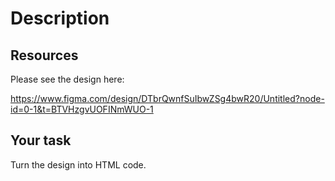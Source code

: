 # Description

## Resources

Please see the design here:

https://www.figma.com/design/DTbrQwnfSuIbwZSg4bwR20/Untitled?node-id=0-1&t=BTVHzgvUOFINmWUO-1

## Your task

Turn the design into HTML code.
